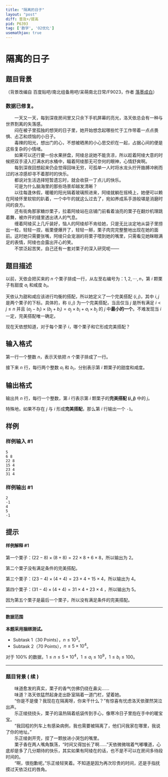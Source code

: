 ```yaml
---
title: "隔离的日子"
layout: "post"
diff: 普及+/提高
pid: P6393
tag: ['数学', 'O2优化']
usemathjax: true
---
```


# 隔离的日子
## 题目背景

（背景改编自 百度贴吧/南北组备用吧/呆萌南北日常/F9023，作者 [落墨成白](https://tieba.baidu.com/home/main/?un=%E8%93%93%E8%90%BD%E9%B1%BC&ie=utf-8&id=tb.1.a8bcbb73.CMcL9PXngjHz-dKRJ7_T4A&fr=frs)）

### 数据已修复。 

&emsp;&emsp;一天又一天，每到深夜房间里又只余下手机屏幕的亮光，洛天依总会有一种与世界割离的失落感。  
&emsp;&emsp;闷在被子里孤独的想哭的日子里，她开始想念起哪些忙于工作带着一点点畏惧、忐忑和烦恼的小日子。  
&emsp;&emsp;毒辣的阳光，想出门的心，不想被晒黑的小心思交织在一起，占据心间的便是这些复杂的小情绪。  
&emsp;&emsp;如果可以还行要一份水果拼盘，阿绫总说她不能贪凉，所以趁着阿绫大意的时候把双手浸入打满水的水桶中，瞄着阿绫那无可奈何的眼神，心情舒爽啊。  
&emsp;&emsp;每到深夜回想起来仍会觉得回味无穷，可孤单一人时将水龙头拧开胳膊冲刷而过的冰凉感却寻不着那时的快乐。  
&emsp;&emsp;都说对生活选择短暂遗忘时，就会收获一丁点儿的快乐。  
&emsp;&emsp;可是为什么脑海里的那些场景却越发清晰？  
&emsp;&emsp;以往每逢休假，暖暖的阳光隔着玻璃照进来，阿绫就躺在摇椅上，她便可以赖在阿绫怀里软软的趴着，一个中午的就这么过去了，宛如养成系手游般堪是消磨时间的良方。  
&emsp;&emsp;还有街角那家糖炒栗子，拉着阿绫站在店铺门前看着油亮的栗子在翻炒机理跳着舞，被炸开的缝里透出诱人的气息。  
&emsp;&emsp;缠着阿绫买上几斤装好，恼人的阿绫却不肯给她，只是无比淡定地从袋子里捞出一粒，轻轻一捏，板栗便爆开了，轻轻一掰，栗子肉完完整整地出现在她的面前。这时她只需要张嘴，阿绫只会宠溺的将栗子喂到她的嘴里，只需看见她眯眼满足的表情，阿绫也会露出开心的笑。  
&emsp;&emsp;不禁泛起苦笑，自己还有一套对栗子的深入研究呢——
## 题目描述

以前，天依会把买来的 $n$ 个栗子排成一行，从左至右编号为：$1,2,\cdots ,n$，第 $i$ 颗栗子有甜度 $a_i$ 和咸度 $b_i$。

天依认为甜和咸应该进行均衡的搭配，所以她定义了一个完美搭配 $(i,j)$，其中 $i,j$ 是两个栗子的下标。具体的，称 $(i,j)$ 为一个完美搭配，当且仅当 $j$ 是所有满足 $i<j \leq n$ 并且 $(a_j-b_i) \times (b_j+b_i)=a_j \times b_i + a_i \times b_j$ 的 $j$ 中**最小的一个**。不难发现当 $i$ 一定，完美搭配唯一确定。
   
现在天依想知道，对于每个栗子 $i$，哪个栗子和它形成完美搭配？
## 输入格式

第一行一个整数 $n$，表示天依把 $n$ 个栗子排成了一行。  

接下来 $n$ 行，每行两个整数 $a_i$ 和 $b_i$，分别表示第 $i$ 颗栗子的甜度和咸度。
## 输出格式

输出共 $n$ 行，每行一个整数，第 $i$ 行表示第 $i$ 颗栗子的**完美搭配 $(i,j)$** 中的 $j$。

特殊地，如果不存在 $j$ 与 $i$ 形成**完美搭配**，那么第 $i$ 行输出一个 `-1`。
## 样例

### 样例输入 #1
```
5
6 8
22 8
15 4
23 4
31 4
```
### 样例输出 #1
```
2
-1
4
5
-1
```
## 提示

#### 样例解释 #1

第一个栗子：$(22 - 8) \times (8 + 8) = 22 \times 8 + 6 \times 8$，所以输出为 $2$。

第二个栗子没有满足条件的完美搭配。

第三个栗子：$(23 - 4) \times (4 + 4) = 23 \times 4 + 15 \times 4$，所以输出为 $4$。

第四个栗子：$(31 - 4) \times (4 + 4) = 31 \times 4 + 23 \times 4$ ，所以输出为 $5$。

因为第五个栗子是最后一个栗子，所以没有满足条件的完美搭配。

---

#### 数据范围 
**本题采用捆绑测试。**

- Subtask 1（30 Points），$n \leq 10^3$。
- Subtask 2（70 Points），$n \leq 5 \times 10^4$。

对于 $100\%$ 的数据，$1 \leq n \leq 5 \times 10^4$，$1 \leq a_i \leq 10^9$，$1 \leq b_i \leq 100$。

---

### 题目背景 ( 续 )
&emsp;&emsp;味道愈发的真实，栗子的香气仿佛仍绕在鼻尖……  
&emsp;&emsp;味道？洛天依猛然起身走出卧室隔着一道门栏，望着她。  
&emsp;&emsp;“你是不是傻？我现在在隔离呀，你来干什么？”有惊喜有忧虑洛天依骤然哭泣出声。  
&emsp;&emsp;乐正绫挠挠头，栗子的温热隔着纸袋传到手心，像寒冷日子里抱在手中的暖宝宝。  
&emsp;&emsp;“我回程的列车上有感染病例，我也需要被隔离了，他们问我家在哪里，我说了你的地址。”  
&emsp;&emsp;乐正绫剥开壳，捏了一颗放进小哭包的嘴里。  
&emsp;&emsp;栗子香在两人嘴角飘荡，“时间又得加长了啊……”天依微微喘着气嘟囔道，心底却是多了几分期待的快乐，其实如果有阿绫在的话，也不是不可以在房间多待段时间的。  
&emsp;&emsp;“啊，很抱歉呢。”乐正绫轻笑着。不知道是因为再次珍贵的时间，还是手指抚摸过天依泛红的唇角。
